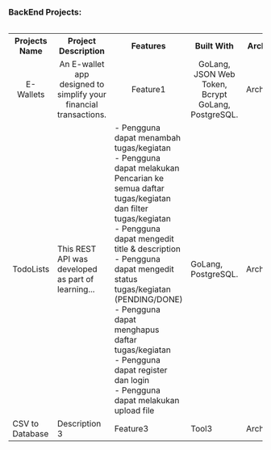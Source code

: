   <summary><h3>BackEnd Projects:</h3></summary>
<div style="overflow-x: scroll; width: 100%;">
<table>
      <tr>
        <th>Projects Name</th>
        <th>Project Description</th>
        <th>Features</th>
        <th>Built With</th>
        <th>Architecture</th>
        <th>Source Code</th>
      </tr>
      <tr>
        <td align="center" width="300">E-Wallets</td>
        <td align="center" width="500">An E-wallet app designed to simplify your financial transactions.</td>
        <td align="center" width="600">Feature1</td>
        <td align="center" width="400">GoLang, JSON Web Token, Bcrypt GoLang, PostgreSQL.</td>
        <td align="center" width="300">Architecture1</td>
        <td align="center" width="300">[Link](#)</td>
      </tr>
      <tr>
        <td>TodoLists</td>
        <td>This REST API was developed as part of learning...</td>
        <td>
          - Pengguna dapat menambah tugas/kegiatan<br>
          - Pengguna dapat melakukan Pencarian ke semua daftar tugas/kegiatan dan filter tugas/kegiatan<br>
          - Pengguna dapat mengedit title & description<br>
          - Pengguna dapat mengedit status tugas/kegiatan (PENDING/DONE)<br>
          - Pengguna dapat menghapus daftar tugas/kegiatan<br>
          - Pengguna dapat register dan login<br>
          - Pengguna dapat melakukan upload file
        </td>
        <td>GoLang, PostgreSQL.</td>
        <td>Architecture2</td>
        <td>[Link](#)</td>
      </tr>
      <tr>
        <td>CSV to Database</td>
        <td>Description 3</td>
        <td>Feature3</td>
        <td>Tool3</td>
        <td>Architecture3</td>
        <td>[Link](#)</td>
      </tr>
</table>
</div>
